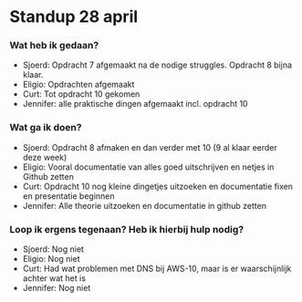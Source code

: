 # Standup 28 april

### Wat heb ik gedaan?
- Sjoerd: Opdracht 7 afgemaakt na de nodige struggles. Opdracht 8 bijna klaar.
- Eligio: Opdrachten afgemaakt
- Curt: Tot opdracht 10 gekomen
- Jennifer: alle praktische dingen afgemaakt incl. opdracht 10


### Wat ga ik doen?
- Sjoerd: Opdracht 8 afmaken en dan verder met 10 (9 al klaar eerder deze week)
- Eligio: Vooral documentatie van alles goed uitschrijven en netjes in Github zetten
- Curt: Opdracht 10 nog kleine dingetjes uitzoeken en documentatie fixen en presentatie beginnen
- Jennifer: Alle theorie uitzoeken en documentatie in github zetten

### Loop ik ergens tegenaan? Heb ik hierbij hulp nodig?
- Sjoerd: Nog niet
- Eligio: Nog niet
- Curt: Had wat problemen met DNS bij AWS-10, maar is er waarschijnlijk achter wat het is
- Jennifer: Nog niet